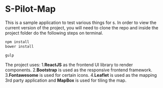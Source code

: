 # S-Pilot-Map

This is a sample application to test various things for s. In order to view the current version of the project, you will need to clone the repo and inside the project folder do the following steps on terminal.

```javascript
npm install
bower install

gulp
```

The project uses:
1.__ReactJS__ as the frontend UI library to render components.
2.__Bootstrap__ is used as the responsive frontend framework.
3.__Fontawesome__ is used for certain icons.
4.__Leaflet__ is used as the mapping 3rd party application and __MapBox__ is used for tiling the map.

